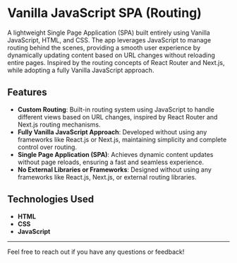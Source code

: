# Vanilla JavaScript SPA (Routing)

A lightweight Single Page Application (SPA) built entirely using Vanilla JavaScript, HTML, and CSS. The app leverages JavaScript to manage routing behind the scenes, providing a smooth user experience by dynamically updating content based on URL changes without reloading entire pages. Inspired by the routing concepts of React Router and Next.js, while adopting a fully Vanilla JavaScript approach.

## Features

- **Custom Routing**: Built-in routing system using JavaScript to handle different views based on URL changes, inspired by React Router and Next.js routing mechanisms.
- **Fully Vanilla JavaScript Approach**: Developed without using any frameworks like React.js or Next.js, maintaining simplicity and complete control over routing.
- **Single Page Application (SPA)**: Achieves dynamic content updates without page reloads, ensuring a fast and seamless experience.
- **No External Libraries or Frameworks**: Designed without using any frameworks like React.js, Next.js, or external routing libraries.
  
## Technologies Used

- **HTML**
- **CSS**
- **JavaScript**

---

Feel free to reach out if you have any questions or feedback!
